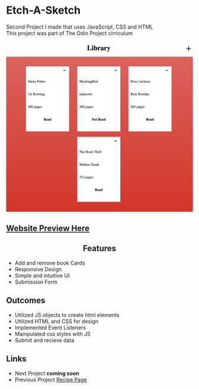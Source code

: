 <h1>Etch-A-Sketch</h1>
<p>Second Project I made that uses JavaScript, CSS and HTML<br>This project was part of The Odin Project cirriculum</p>

<img src='./img/Library-Screenshot.png'>

<h2><a href="https://taztheprogrammer.github.io/Etch-a-Sketch/">Website Preview Here</a></h2>

<h2 style="text-align: center">Features</h2>
<ul>
  <li>Add and remove book Cards</li>
  <li>Responsive Design</li>
  <li>Simple and intuitive UI</li>
  <li>Submission Form</li>
</ul>
<h2>Outcomes</h2>
<ul>
  <li>Utilized JS objects to create html elements</li>
  <li>Utilized HTML and CSS for design</li>
  <li>Implemented Event Listeners</li>
  <li>Mainpulated css styles with JS</li>
  <li>Submit and recieve data</li>
</ul>
<h2>Links</h2>
<ul>
  <li>Next Project <b>coming soon</b></li>
  <li>Previous Project <a href="https://github.com/taztheprogrammer/Etch-a-Sketch">Recipe Page</a></li>
</ul>
